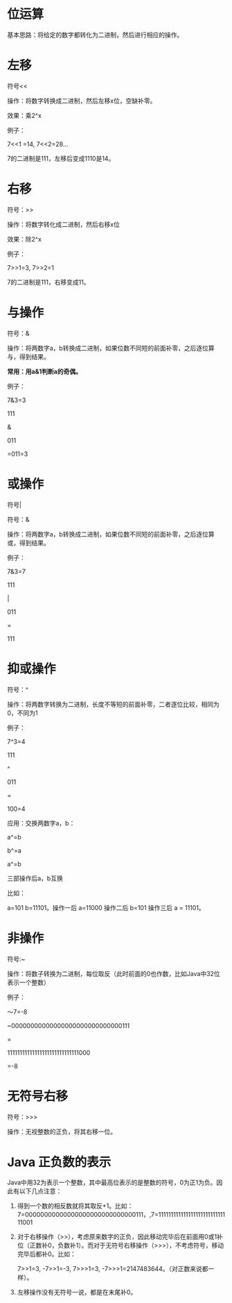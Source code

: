 # 位运算

基本思路：将给定的数字都转化为二进制，然后进行相应的操作。

# 左移

符号<<

操作：将数字转换成二进制，然后左移x位，空缺补零。

效果：乘2^x

例子：

7<<1 =14, 7<<2=28...

7的二进制是111，左移后变成1110是14。

# 右移

符号：>>

操作：将数字转化成二进制，然后右移x位

效果：除2^x

例子：

7>>1=3, 7>>2=1

7的二进制是111，右移变成11。

# 与操作

符号：&

操作：将两数字a，b转换成二进制，如果位数不同短的前面补零，之后逐位算与，得到结果。

**常用：用a&1判断a的奇偶。**

例子：

7&3=3

111

&

011

=011=3

# 或操作

符号|

符号：&

操作：将两数字a，b转换成二进制，如果位数不同短的前面补零，之后逐位算或，得到结果。

例子：

7&3=7

111

|

011

=

111

# 抑或操作

符号：^

操作：将两数字转换为二进制，长度不等短的前面补零，二者逐位比较，相同为0，不同为1

例子：

7^3=4

111

^

011

=

100=4

应用：交换两数字a，b： 

a^=b 

b^=a 

a^=b

三部操作后a，b互换

比如：

a=101 b=11101。操作一后 a=11000 操作二后 b=101 操作三后 a = 11101。 

# 非操作

符号:~

操作：将数子转换为二进制，每位取反（此时前面的0也作数，比如Java中32位表示一个整数）

例子：

～7=-8

~00000000000000000000000000000111

=

11111111111111111111111111111000

=-8

# 无符号右移

符号：>>>

操作：无视整数的正负，将其右移一位。

# Java 正负数的表示

Java中用32为表示一个整数，其中最高位表示的是整数的符号，0为正1为负。因此有以下几点注意：

1. 得到一个数的相反数就将其取反+1。比如：7=00000000000000000000000000000111，,7=11111111111111111111111111111001

2. 对于右移操作（>>），考虑原来数字的正负，因此移动完毕后在前面用0或1补位（正数补0，负数补1）。而对于无符号右移操作（>>>），不考虑符号，移动完毕后都补0。比如：

   7>>1=3,  -7>>1=-3,  7>>>1=3,   -7>>>1=2147483644。（对正数来说都一样）。

3. 左移操作没有无符号一说，都是在末尾补0。

